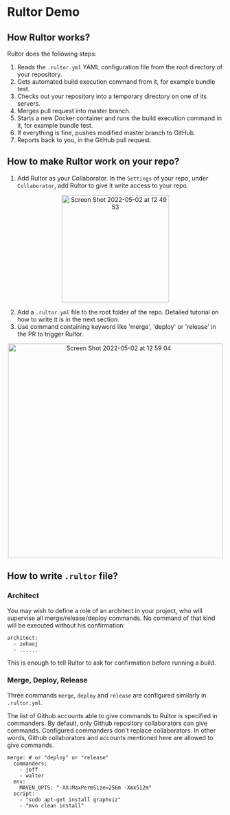 # Rultor Demo

## How Rultor works?
Rultor does the following steps:
1. Reads the `.rultor.yml` YAML configuration file from the root directory of your repository.
2. Gets automated build execution command from it, for example bundle test.
3. Checks out your repository into a temporary directory on one of its servers.
4. Merges pull request into master branch.
5. Starts a new Docker container and runs the build execution command in it, for example bundle test.
6. If everything is fine, pushes modified master branch to GitHub.
7. Reports back to you, in the GitHub pull request.

## How to make Rultor work on your repo?
1. Add Rultor as your Collaborator.
In the `Settings` of your repo, under `Collaborator`, add Rultor to give it write access to your repo.

<p align="center">
    <img width="250" alt="Screen Shot 2022-05-02 at 12 49 53" src="https://user-images.githubusercontent.com/42339734/166223506-7dac42e0-4ad0-4495-81b0-d3c1dacea9b2.png">
</p>

2. Add a `.rultor.yml` file to the root folder of the repo. Detailed tutorial on how to write it is in the next section.
3. Use command containing keyword like 'merge', 'deploy' or 'release' in the PR to trigger Rultor.

<p align="center">
    <img width="500" alt="Screen Shot 2022-05-02 at 12 59 04" src="https://user-images.githubusercontent.com/42339734/166223791-ecf68b1c-eea0-4718-94c4-46cf4eef34cf.png">
</p>

## How to write `.rultor` file?
### Architect
You may wish to define a role of an architect in your project, who will supervise all merge/release/deploy commands. No command of that kind will be executed without his confirmation:
```
architect:
  - zehaoj
  - ......
```
This is enough to tell Rultor to ask for confirmation before running a build.

### Merge, Deploy, Release
Three commands `merge`, `deploy` and `release` are configured similarly in `.rultor.yml`.

The list of Github accounts able to give commands to Rultor is specified in commanders. By default, only Github repository collaborators can give commands. Configured commanders don't replace collaborators. In other words, Github collaborators and accounts mentioned here are allowed to give commands.

```
merge: # or "deploy" or "release"
  commanders:
    - jeff
    - walter
  env:
    MAVEN_OPTS: "-XX:MaxPermSize=256m -Xmx512m"
  script:
    - "sudo apt-get install graphviz"
    - "mvn clean install"
```
